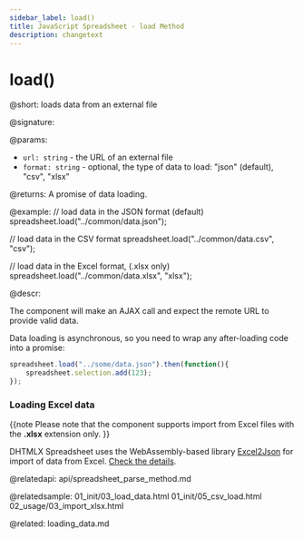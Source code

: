 ```yaml
---
sidebar_label: load()
title: JavaScript Spreadsheet - load Method
description: changetext
---
```


# load()

@short: loads data from an external file

@signature:

@params:

- `url: string` - the URL of an external file
- `format: string` - optional, the type of data to load: "json" (default), "csv", "xlsx"

@returns:
A promise of data loading.

@example:
// load data in the JSON format (default)
spreadsheet.load("../common/data.json");

// load data in the CSV format
spreadsheet.load("../common/data.csv", "csv");

// load data in the Excel format, (.xlsx only)
spreadsheet.load("../common/data.xlsx", "xlsx");

@descr:

The component will make an AJAX call and expect the remote URL to provide valid data.

Data loading is asynchronous, so you need to wrap any after-loading code into a promise:

~~~js
spreadsheet.load("../some/data.json").then(function(){
	spreadsheet.selection.add(123);
});
~~~

### Loading Excel data

{{note Please note that the component supports import from Excel files with the **.xlsx** extension only. }}

DHTMLX Spreadsheet uses the WebAssembly-based library [Excel2Json](https://github.com/dhtmlx/excel2json) for import of data from Excel. [Check the details](loading_data.md#loading-excel-file-xlsx).

@relatedapi:
api/spreadsheet_parse_method.md

@relatedsample:
01_init/03_load_data.html
01_init/05_csv_load.html
02_usage/03_import_xlsx.html

@related:
loading_data.md
